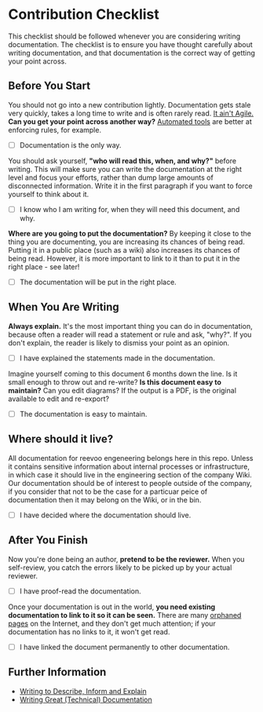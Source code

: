 # Contribution Checklist

This checklist should be followed whenever you are considering writing documentation. The checklist is to ensure you have thought carefully about writing documentation, and that documentation is the correct way of getting your point across.

## Before You Start

You should not go into a new contribution lightly. Documentation gets stale very quickly, takes a long time to write and is often rarely read. [It ain't Agile.](http://www.agilemanifesto.org/) **Can you get your point across another way?** [Automated tools](https://github.com/reevoo/reevoocop) are better at enforcing rules, for example.

- [ ] Documentation is the only way.

You should ask yourself, **"who will read this, when, and why?"** before writing. This will make sure you can write the documentation at the right level and focus your efforts, rather than dump large amounts of disconnected information. Write it in the first paragraph if you want to force yourself to think about it.

- [ ] I know who I am writing for, when they will need this document, and why.

**Where are you going to put the documentation?** By keeping it close to the thing you are documenting, you are increasing its chances of being read. Putting it in a public place (such as a wiki) also increases its chances of being read. However, it is more important to link to it than to put it in the right place - see later!

- [ ] The documentation will be put in the right place.

## When You Are Writing

**Always explain.** It's the most important thing you can do in documentation, because often a reader will read a statement or rule and ask, "why?". If you don't explain, the reader is likely to dismiss your point as an opinion.

- [ ] I have explained the statements made in the documentation.

Imagine yourself coming to this document 6 months down the line. Is it small enough to throw out and re-write? **Is this document easy to maintain?** Can you edit diagrams? If the output is a PDF, is the original available to edit and re-export?

- [ ] The documentation is easy to maintain.

## Where should it live?

All documentation for reevoo engeneering belongs here in this repo. Unless it contains sensitive information about internal processes or infrastructure, in which case it should live in the engineering section of the company Wiki. Our documentation should be of interest to people outside of the company, if you consider that not to be the case for a particuar peice of documentation then it may belong on the Wiki, or in the bin.

- [ ] I have decided where the documentation should live.

## After You Finish

Now you're done being an author, **pretend to be the reviewer.** When you self-review, you catch the errors likely to be picked up by your actual reviewer.

- [ ] I have proof-read the documentation.

Once your documentation is out in the world, **you need existing documentation to link to it so it can be seen.** There are many [orphaned pages](https://www.searchenginejournal.com/seo-terminology-orphan-and-dead-end-pages/7373/) on the Internet, and they don't get much attention; if your documentation has no links to it, it won't get read.

- [ ] I have linked the document permanently to other documentation.


## Further Information

- [Writing to Describe, Inform and Explain](http://www.bbc.co.uk/schools/gcsebitesize/english/writing/writingtoinformrev1.shtml)
- [Writing Great (Technical) Documentation](https://jacobian.org/writing/great-documentation/)

